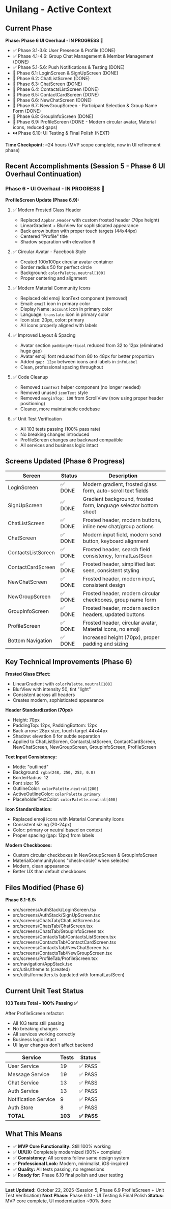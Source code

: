# Unilang - Active Context

## Current Phase

**Phase: Phase 6 UI Overhaul - IN PROGRESS 🎨**

- ✅ Phase 3.1-3.6: User Presence & Profile (DONE)
- ✅ Phase 4.1-4.6: Group Chat Management & Member Management (DONE)
- ✅ Phase 5.1-5.6: Push Notifications & Testing (DONE)
- 🎨 Phase 6.1: LoginScreen & SignUpScreen (DONE)
- 🎨 Phase 6.2: ChatListScreen (DONE)
- 🎨 Phase 6.3: ChatScreen (DONE)
- 🎨 Phase 6.4: ContactsListScreen (DONE)
- 🎨 Phase 6.5: ContactCardScreen (DONE)
- 🎨 Phase 6.6: NewChatScreen (DONE)
- 🎨 Phase 6.7: NewGroupScreen - Participant Selection & Group Name Form (DONE)
- 🎨 Phase 6.8: GroupInfoScreen (DONE)
- 🎨 Phase 6.9: ProfileScreen (DONE - Modern circular avatar, Material icons, reduced gaps)
- ⏭️ Phase 6.10: UI Testing & Final Polish (NEXT)

**Time Checkpoint:** ~24 hours (MVP scope complete, now in UI refinement phase)

## Recent Accomplishments (Session 5 - Phase 6 UI Overhaul Continuation)

### Phase 6 - UI Overhaul - IN PROGRESS 🎨

**ProfileScreen Update (Phase 6.9):**

1. ✅ Modern Frosted Glass Header

   - Replaced `Appbar.Header` with custom frosted header (70px height)
   - LinearGradient + BlurView for sophisticated appearance
   - Back arrow button with proper touch targets (44x44px)
   - Centered "Profile" title
   - Shadow separation with elevation 6

2. ✅ Circular Avatar - Facebook Style

   - Created 100x100px circular avatar container
   - Border radius 50 for perfect circle
   - Background: `colorPalette.neutral[100]`
   - Proper centering and alignment

3. ✅ Modern Material Community Icons

   - Replaced old emoji IconText component (removed)
   - Email: `email` icon in primary color
   - Display Name: `account` icon in primary color
   - Language: `translate` icon in primary color
   - Icon size: 20px, color: primary
   - All icons properly aligned with labels

4. ✅ Improved Layout & Spacing

   - Avatar section `paddingVertical` reduced from 32 to 12px (eliminated huge gap)
   - Avatar emoji font reduced from 80 to 48px for better proportion
   - Added `gap: 12px` between icons and labels in `infoLabel`
   - Clean, professional spacing throughout

5. ✅ Code Cleanup

   - Removed `IconText` helper component (no longer needed)
   - Removed unused `iconText` style
   - Removed `marginTop: 100` from ScrollView (now using proper header positioning)
   - Cleaner, more maintainable codebase

6. ✅ Unit Test Verification
   - All 103 tests passing (100% pass rate)
   - No breaking changes introduced
   - ProfileScreen changes are backward compatible
   - All services and business logic intact

## Screens Updated (Phase 6 Progress)

| Screen             | Status  | Description                                                       |
| ------------------ | ------- | ----------------------------------------------------------------- |
| LoginScreen        | ✅ DONE | Modern gradient, frosted glass form, auto-scroll text fields      |
| SignUpScreen       | ✅ DONE | Gradient background, frosted form, language selector bottom sheet |
| ChatListScreen     | ✅ DONE | Frosted header, modern buttons, inline new chat/group actions     |
| ChatScreen         | ✅ DONE | Modern input field, modern send button, keyboard alignment        |
| ContactsListScreen | ✅ DONE | Frosted header, search field consistency, formatLastSeen          |
| ContactCardScreen  | ✅ DONE | Frosted header, simplified last seen, consistent styling          |
| NewChatScreen      | ✅ DONE | Frosted header, modern input, consistent design                   |
| NewGroupScreen     | ✅ DONE | Frosted header, modern circular checkboxes, group name form       |
| GroupInfoScreen    | ✅ DONE | Frosted header, modern section headers, updated buttons           |
| ProfileScreen      | ✅ DONE | Frosted header, circular avatar, Material icons, no emoji         |
| Bottom Navigation  | ✅ DONE | Increased height (70px), proper padding and sizing                |

## Key Technical Improvements (Phase 6)

**Frosted Glass Effect:**

- LinearGradient with `colorPalette.neutral[100]`
- BlurView with intensity 50, tint "light"
- Consistent across all headers
- Creates modern, sophisticated appearance

**Header Standardization (70px):**

- Height: 70px
- PaddingTop: 12px, PaddingBottom: 12px
- Back arrow: 28px size, touch target 44x44px
- Shadow: elevation 6 for subtle separation
- Applied to ChatListScreen, ContactsListScreen, ContactCardScreen, NewChatScreen, NewGroupScreen, GroupInfoScreen, ProfileScreen

**Text Input Consistency:**

- Mode: "outlined"
- Background: `rgba(248, 250, 252, 0.8)`
- BorderRadius: 12
- Font size: 16
- OutlineColor: `colorPalette.neutral[200]`
- ActiveOutlineColor: `colorPalette.primary`
- PlaceholderTextColor: `colorPalette.neutral[400]`

**Icon Standardization:**

- Replaced emoji icons with Material Community Icons
- Consistent sizing (20-24px)
- Color: primary or neutral based on context
- Proper spacing (gap: 12px) from labels

**Modern Checkboxes:**

- Custom circular checkboxes in NewGroupScreen & GroupInfoScreen
- MaterialCommunityIcons "check-circle" when selected
- Modern, clean appearance
- Better UX than default checkboxes

## Files Modified (Phase 6)

**Phase 6.1-6.9:**

- src/screens/AuthStack/LoginScreen.tsx
- src/screens/AuthStack/SignUpScreen.tsx
- src/screens/ChatsTab/ChatListScreen.tsx
- src/screens/ChatsTab/ChatScreen.tsx
- src/screens/ChatsTab/GroupInfoScreen.tsx
- src/screens/ContactsTab/ContactsListScreen.tsx
- src/screens/ContactsTab/ContactCardScreen.tsx
- src/screens/ContactsTab/NewChatScreen.tsx
- src/screens/ContactsTab/NewGroupScreen.tsx
- src/screens/ProfileTab/ProfileScreen.tsx
- src/navigation/AppStack.tsx
- src/utils/theme.ts (created)
- src/utils/formatters.ts (updated with formatLastSeen)

## Current Unit Test Status

**103 Tests Total - 100% Passing ✅**

After ProfileScreen refactor:

- All 103 tests still passing
- No breaking changes
- All services working correctly
- Business logic intact
- UI layer changes don't affect backend

| Service              | Tests   | Status      |
| -------------------- | ------- | ----------- |
| User Service         | 19      | ✅ PASS     |
| Message Service      | 19      | ✅ PASS     |
| Chat Service         | 13      | ✅ PASS     |
| Auth Service         | 13      | ✅ PASS     |
| Notification Service | 9       | ✅ PASS     |
| Auth Store           | 8       | ✅ PASS     |
| **TOTAL**            | **103** | **✅ PASS** |

## What This Means

- ✅ **MVP Core Functionality:** Still 100% working
- ✅ **UI/UX:** Completely modernized (90%+ complete)
- ✅ **Consistency:** All screens follow same design system
- ✅ **Professional Look:** Modern, minimalist, iOS-inspired
- ✅ **Quality:** All tests passing, no regressions
- ✅ **Ready for:** Phase 6.10 final polish and user testing

---

**Last Updated:** October 22, 2025 (Session 5, Phase 6.9 ProfileScreen + Unit Test Verification)
**Next Phase:** Phase 6.10 - UI Testing & Final Polish
**Status:** MVP core complete, UI modernization ~90% done
